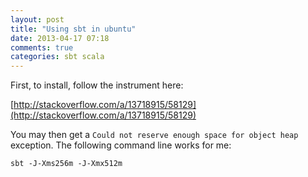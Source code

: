 ```yaml
---
layout: post
title: "Using sbt in ubuntu"
date: 2013-04-17 07:18
comments: true
categories: sbt scala
---
```


First, to install, follow the instrument here: 

[http://stackoverflow.com/a/13718915/58129](http://stackoverflow.com/a/13718915/58129)


You may then get a ```Could not reserve enough space for object heap``` exception. The following command line works for me:


```sbt -J-Xms256m -J-Xmx512m```

